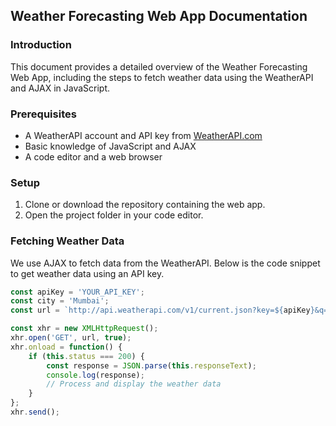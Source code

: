 ## Weather Forecasting Web App Documentation

### Introduction
This document provides a detailed overview of the Weather Forecasting Web App, including the steps to fetch weather data using the WeatherAPI and AJAX in JavaScript.

### Prerequisites
- A WeatherAPI account and API key from [WeatherAPI.com](https://www.weatherapi.com/)
- Basic knowledge of JavaScript and AJAX
- A code editor and a web browser

### Setup
1. Clone or download the repository containing the web app.
2. Open the project folder in your code editor.

### Fetching Weather Data
We use AJAX to fetch data from the WeatherAPI. Below is the code snippet to get weather data using an API key.

```javascript
const apiKey = 'YOUR_API_KEY';
const city = 'Mumbai';
const url = `http://api.weatherapi.com/v1/current.json?key=${apiKey}&q=${city}`;

const xhr = new XMLHttpRequest();
xhr.open('GET', url, true);
xhr.onload = function() {
    if (this.status === 200) {
        const response = JSON.parse(this.responseText);
        console.log(response);
        // Process and display the weather data
    }
};
xhr.send();

